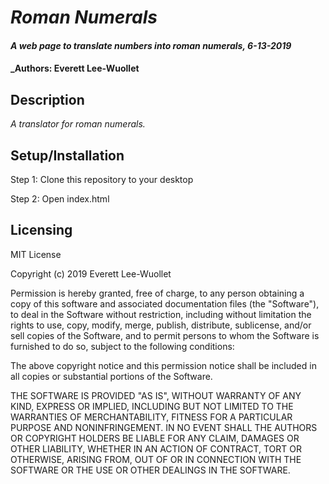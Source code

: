 # _Roman Numerals_

#### _A web page to translate numbers into roman numerals, 6-13-2019_

#### _Authors:  Everett Lee-Wuollet

## Description

_A translator for roman numerals._

## Setup/Installation

Step 1: Clone this repository to your desktop

Step 2: Open index.html

## Licensing

MIT License

Copyright (c) 2019 Everett Lee-Wuollet

Permission is hereby granted, free of charge, to any person obtaining a copy
of this software and associated documentation files (the "Software"), to deal
in the Software without restriction, including without limitation the rights
to use, copy, modify, merge, publish, distribute, sublicense, and/or sell
copies of the Software, and to permit persons to whom the Software is
furnished to do so, subject to the following conditions:

The above copyright notice and this permission notice shall be included in all
copies or substantial portions of the Software.

THE SOFTWARE IS PROVIDED "AS IS", WITHOUT WARRANTY OF ANY KIND, EXPRESS OR
IMPLIED, INCLUDING BUT NOT LIMITED TO THE WARRANTIES OF MERCHANTABILITY,
FITNESS FOR A PARTICULAR PURPOSE AND NONINFRINGEMENT. IN NO EVENT SHALL THE
AUTHORS OR COPYRIGHT HOLDERS BE LIABLE FOR ANY CLAIM, DAMAGES OR OTHER
LIABILITY, WHETHER IN AN ACTION OF CONTRACT, TORT OR OTHERWISE, ARISING FROM,
OUT OF OR IN CONNECTION WITH THE SOFTWARE OR THE USE OR OTHER DEALINGS IN THE
SOFTWARE.

